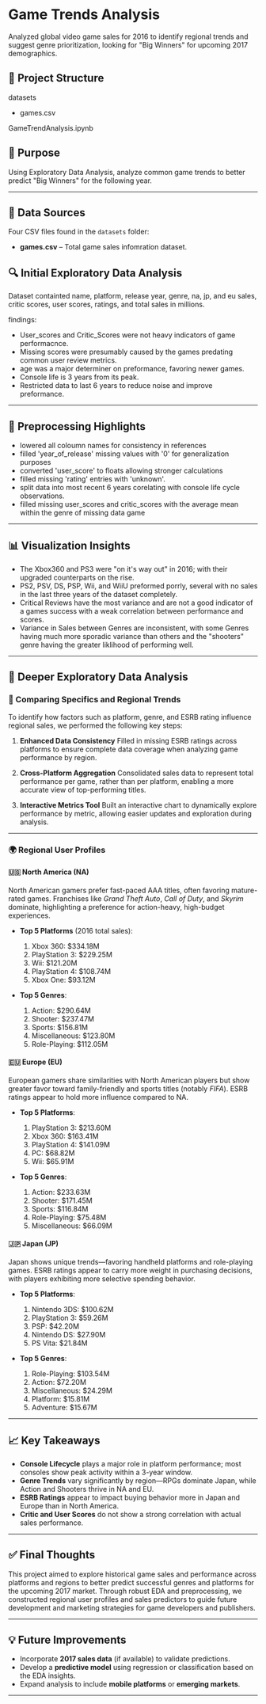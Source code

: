 # Game Trends Analysis

Analyzed global video game sales for 2016 to identify regional trends and suggest genre prioritization, looking for "Big Winners" for upcoming 2017 demographics.

## 📁 Project Structure

datasets 
<ul>
  <li>games.csv</li>
</ul>
GameTrendAnalysis.ipynb

## 🚀 Purpose

Using Exploratory Data Analysis, analyze common game trends to better predict "Big Winners" for the following year.

---

## 🧩 Data Sources

Four CSV files found in the `datasets` folder:

- **games.csv** – Total game sales infomration dataset.

## 🔍 Initial Exploratory Data Analysis

Dataset containted name, platform, release year, genre, na, jp, and eu sales, critic scores, user scores, ratings, and total sales in millions.

findings:
  - User_scores and Critic_Scores were not heavy indicators of game performacnce.
  - Missing scores were presumably caused by the games predating common user review metrics.
  - age was a major determiner on preformance, favoring newer games.
  - Console life is 3 years from its peak.
  - Restricted data to last 6 years to reduce noise and improve preformance.

---

## 🧼 Preprocessing Highlights

- lowered all coloumn names for consistency in references
- filled 'year_of_release' missing values with '0' for generalization purposes
- converted 'user_score' to floats allowing stronger calculations
- filled missing 'rating' entries with 'unknown'.
- split data into most recent 6 years corelating with console life cycle observations.
- filled missing user_scores and critic_scores with the average mean within the genre of missing data game

---

## 📊 Visualization Insights

- The Xbox360 and PS3 were "on it's way out" in 2016; with their upgraded counterparts on the rise.
- PS2, PSV, DS, PSP, Wii, and WiiU preformed porrly, several with no sales in the last three years of the dataset completely.
- Critical Reviews have the most variance and are not a good indicator of a games success with a weak correlation between performance and scores.
- Variance in Sales between Genres are inconsistent, with some Genres having much more sporadic variance than others and the "shooters" genre having the greater liklihood of performing well.

---

## 🧠 Deeper Exploratory Data Analysis

### 📌 Comparing Specifics and Regional Trends

To identify how factors such as platform, genre, and ESRB rating influence regional sales, we performed the following key steps:

1. **Enhanced Data Consistency**
   Filled in missing ESRB ratings across platforms to ensure complete data coverage when analyzing game performance by region.

2. **Cross-Platform Aggregation**
   Consolidated sales data to represent total performance per game, rather than per platform, enabling a more accurate view of top-performing titles.

3. **Interactive Metrics Tool**
   Built an interactive chart to dynamically explore performance by metric, allowing easier updates and exploration during analysis.

---

### 🌍 Regional User Profiles

#### 🇺🇸 North America (NA)

North American gamers prefer fast-paced AAA titles, often favoring mature-rated games. Franchises like *Grand Theft Auto*, *Call of Duty*, and *Skyrim* dominate, highlighting a preference for action-heavy, high-budget experiences.

* **Top 5 Platforms** (2016 total sales):

  1. Xbox 360: \$334.18M
  2. PlayStation 3: \$229.25M
  3. Wii: \$121.20M
  4. PlayStation 4: \$108.74M
  5. Xbox One: \$93.12M

* **Top 5 Genres**:

  1. Action: \$290.64M
  2. Shooter: \$237.47M
  3. Sports: \$156.81M
  4. Miscellaneous: \$123.80M
  5. Role-Playing: \$112.05M

#### 🇪🇺 Europe (EU)

European gamers share similarities with North American players but show greater favor toward family-friendly and sports titles (notably *FIFA*). ESRB ratings appear to hold more influence compared to NA.

* **Top 5 Platforms**:

  1. PlayStation 3: \$213.60M
  2. Xbox 360: \$163.41M
  3. PlayStation 4: \$141.09M
  4. PC: \$68.82M
  5. Wii: \$65.91M

* **Top 5 Genres**:

  1. Action: \$233.63M
  2. Shooter: \$171.45M
  3. Sports: \$116.84M
  4. Role-Playing: \$75.48M
  5. Miscellaneous: \$66.09M

#### 🇯🇵 Japan (JP)

Japan shows unique trends—favoring handheld platforms and role-playing games. ESRB ratings appear to carry more weight in purchasing decisions, with players exhibiting more selective spending behavior.

* **Top 5 Platforms**:

  1. Nintendo 3DS: \$100.62M
  2. PlayStation 3: \$59.26M
  3. PSP: \$42.20M
  4. Nintendo DS: \$27.90M
  5. PS Vita: \$21.84M

* **Top 5 Genres**:

  1. Role-Playing: \$103.54M
  2. Action: \$72.20M
  3. Miscellaneous: \$24.29M
  4. Platform: \$15.81M
  5. Adventure: \$15.67M

---

## 📈 Key Takeaways

* **Console Lifecycle** plays a major role in platform performance; most consoles show peak activity within a 3-year window.
* **Genre Trends** vary significantly by region—RPGs dominate Japan, while Action and Shooters thrive in NA and EU.
* **ESRB Ratings** appear to impact buying behavior more in Japan and Europe than in North America.
* **Critic and User Scores** do not show a strong correlation with actual sales performance.

---

## ✅ Final Thoughts

This project aimed to explore historical game sales and performance across platforms and regions to better predict successful genres and platforms for the upcoming 2017 market. Through robust EDA and preprocessing, we constructed regional user profiles and sales predictors to guide future development and marketing strategies for game developers and publishers.

---

## 💡 Future Improvements

* Incorporate **2017 sales data** (if available) to validate predictions.
* Develop a **predictive model** using regression or classification based on the EDA insights.
* Expand analysis to include **mobile platforms** or **emerging markets**.

---
